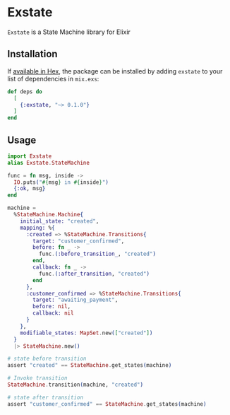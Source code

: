 # Exstate
`Exstate` is a State Machine library for Elixir

## Installation

If [available in Hex](https://hex.pm/docs/publish), the package can be installed
by adding `exstate` to your list of dependencies in `mix.exs`:

```elixir
def deps do
  [
    {:exstate, "~> 0.1.0"}
  ]
end
```

## Usage
```elixir
import Exstate
alias Exstate.StateMachine

func = fn msg, inside ->
  IO.puts("#{msg} in #{inside}")
  {:ok, msg}
end

machine =
  %StateMachine.Machine{
    initial_state: "created",
    mapping: %{
      :created => %StateMachine.Transitions{
        target: "customer_confirmed",
        before: fn _ ->
          func.(:before_transition_, "created")
        end,
        callback: fn _ ->
          func.(:after_transition, "created")
        end
      },
      :customer_confirmed => %StateMachine.Transitions{
        target: "awaiting_payment",
        before: nil,
        callback: nil
      }
    },
    modifiable_states: MapSet.new(["created"])
  }
  |> StateMachine.new()

# state before transition
assert "created" == StateMachine.get_states(machine)

# Invoke transition
StateMachine.transition(machine, "created")

# state after transition
assert "customer_confirmed" == StateMachine.get_states(machine)
```